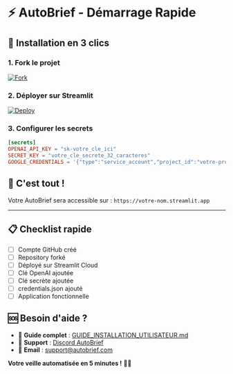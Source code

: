 # ⚡ AutoBrief - Démarrage Rapide

## 🚀 Installation en 3 clics

### **1. Fork le projet**
[![Fork](https://img.shields.io/badge/Fork-AutoBrief-blue?style=for-the-badge&logo=github)](https://github.com/votre-repo/AutoBrief/fork)

### **2. Déployer sur Streamlit**
[![Deploy](https://img.shields.io/badge/Deploy-Streamlit%20Cloud-green?style=for-the-badge&logo=streamlit)](https://share.streamlit.io)

### **3. Configurer les secrets**
```toml
[secrets]
OPENAI_API_KEY = "sk-votre_cle_ici"
SECRET_KEY = "votre_cle_secrete_32_caracteres"
GOOGLE_CREDENTIALS = '{"type":"service_account","project_id":"votre-projet","private_key_id":"...","private_key":"...","client_email":"...","client_id":"...","auth_uri":"...","token_uri":"...","auth_provider_x509_cert_url":"...","client_x509_cert_url":"..."}'
```

## 🎯 **C'est tout !**

Votre AutoBrief sera accessible sur : `https://votre-nom.streamlit.app`

---

## 📋 **Checklist rapide**

- [ ] Compte GitHub créé
- [ ] Repository forké
- [ ] Déployé sur Streamlit Cloud
- [ ] Clé OpenAI ajoutée
- [ ] Clé secrète ajoutée
- [ ] credentials.json ajouté
- [ ] Application fonctionnelle

## 🆘 **Besoin d'aide ?**

- 📖 **Guide complet** : [GUIDE_INSTALLATION_UTILISATEUR.md](GUIDE_INSTALLATION_UTILISATEUR.md)
- 💬 **Support** : [Discord AutoBrief](https://discord.gg/autobrief)
- 📧 **Email** : support@autobrief.com

**Votre veille automatisée en 5 minutes !** 🤖✨
